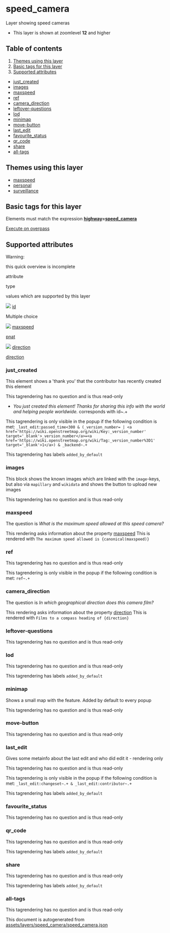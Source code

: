 [//]: # (WARNING: this file is automatically generated. Please find the sources at the bottom and edit those sources)

speed\_camera
=============

Layer showing speed cameras

*   This layer is shown at zoomlevel **12** and higher

Table of contents
-----------------

1.  [Themes using this layer](#-themes-using-this-layer-)
2.  [Basic tags for this layer](#-basic-tags-for-this-layer-)
3.  [Supported attributes](#-supported-attributes-)

*   [just\_created](#just_created)
*   [images](#images)
*   [maxspeed](#maxspeed)
*   [ref](#ref)
*   [camera\_direction](#camera_direction)
*   [leftover-questions](#leftover-questions)
*   [lod](#lod)
*   [minimap](#minimap)
*   [move-button](#move-button)
*   [last\_edit](#last_edit)
*   [favourite\_status](#favourite_status)
*   [qr\_code](#qr_code)
*   [share](#share)
*   [all-tags](#all-tags)

Themes using this layer
-----------------------

*   [maxspeed](https://mapcomplete.org/maxspeed)
*   [personal](https://mapcomplete.org/personal)
*   [surveillance](https://mapcomplete.org/surveillance)

Basic tags for this layer
-------------------------

Elements must match the expression **[highway](https://wiki.openstreetmap.org/wiki/Key:highway)\=[speed\_camera](https://wiki.openstreetmap.org/wiki/Tag:highway%3Dspeed_camera)**

[Execute on overpass](http://overpass-turbo.eu/?Q=%5Bout%3Ajson%5D%5Btimeout%3A90%5D%3B%28%20%20%20%20nwr%5B%22highway%22%3D%22speed_camera%22%5D%28%7B%7Bbbox%7D%7D%29%3B%0A%29%3Bout%20body%3B%3E%3Bout%20skel%20qt%3B)

Supported attributes
--------------------

Warning:

this quick overview is incomplete

attribute

type

values which are supported by this layer

[![](https://mapcomplete.org/assets/svg/statistics.svg)](https://taginfo.openstreetmap.org/keys/id#values) [id](https://wiki.openstreetmap.org/wiki/Key:id)

Multiple choice

[![](https://mapcomplete.org/assets/svg/statistics.svg)](https://taginfo.openstreetmap.org/keys/maxspeed#values) [maxspeed](https://wiki.openstreetmap.org/wiki/Key:maxspeed)

[pnat](../SpecialInputElements.md#pnat)

[![](https://mapcomplete.org/assets/svg/statistics.svg)](https://taginfo.openstreetmap.org/keys/direction#values) [direction](https://wiki.openstreetmap.org/wiki/Key:direction)

[direction](../SpecialInputElements.md#direction)

### just\_created

This element shows a 'thank you' that the contributor has recently created this element

This tagrendering has no question and is thus read-only

*   _You just created this element! Thanks for sharing this info with the world and helping people worldwide._ corresponds with id~.+

This tagrendering is only visible in the popup if the following condition is met: `_last_edit:passed_time<300 & (_version_number= | <a href='https://wiki.openstreetmap.org/wiki/Key:_version_number' target='_blank'>_version_number</a>=<a href='https://wiki.openstreetmap.org/wiki/Tag:_version_number%3D1' target='_blank'>1</a>) & _backend~.+`

This tagrendering has labels `added_by_default`

### images

This block shows the known images which are linked with the `image`\-keys, but also via `mapillary` and `wikidata` and shows the button to upload new images

This tagrendering has no question and is thus read-only

### maxspeed

The question is _What is the maximum speed allowed at this speed camera?_

This rendering asks information about the property [maxspeed](https://wiki.openstreetmap.org/wiki/Key:maxspeed) This is rendered with `The maximum speed allowed is {canonical(maxspeed)}`

### ref

This tagrendering has no question and is thus read-only

This tagrendering is only visible in the popup if the following condition is met: `ref~.+`

### camera\_direction

The question is _In which geographical direction does this camera film?_

This rendering asks information about the property [direction](https://wiki.openstreetmap.org/wiki/Key:direction) This is rendered with `Films to a compass heading of {direction}`

### leftover-questions

This tagrendering has no question and is thus read-only

### lod

This tagrendering has no question and is thus read-only

This tagrendering has labels `added_by_default`

### minimap

Shows a small map with the feature. Added by default to every popup

This tagrendering has no question and is thus read-only

### move-button

This tagrendering has no question and is thus read-only

### last\_edit

Gives some metainfo about the last edit and who did edit it - rendering only

This tagrendering has no question and is thus read-only

This tagrendering is only visible in the popup if the following condition is met: `_last_edit:changeset~.+ & _last_edit:contributor~.+`

This tagrendering has labels `added_by_default`

### favourite\_status

This tagrendering has no question and is thus read-only

### qr\_code

This tagrendering has no question and is thus read-only

This tagrendering has labels `added_by_default`

### share

This tagrendering has no question and is thus read-only

This tagrendering has labels `added_by_default`

### all-tags

This tagrendering has no question and is thus read-only

This document is autogenerated from [assets/layers/speed\_camera/speed\_camera.json](https://github.com/pietervdvn/MapComplete/blob/develop/assets/layers/speed_camera/speed_camera.json)
